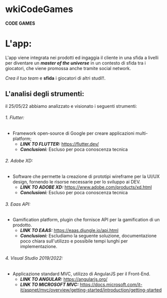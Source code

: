 # wkiCodeGames

**CODE GAMES**

# L'app:

L'app viene integrata nei prodotti ed ingaggia il cliente in una sfida a livelli per diventare un ***master of the universe*** in un contesto di sfida tra i giocatori, che viene promossa anche tramite social network.

_Crea il tuo team_ e **sfida** i giocatori di altri studi!!.

## L'analisi degli strumenti:

il 25/05/22 abbiamo analizzato e visionato i seguenti strumenti:

######  1. Flutter:
- Framework open-source di Google per creare applicazioni multi-platform;
  - ***LINK TO FLUTTER:*** https://flutter.dev/
  - ***Conclusioni:*** Escluso per poca conoscenza tecnica
  
######  2. Adobe XD:
- Software che permette la creazione di prototipi wireframe per la UI/UX design, fornendo le risorse necessarie per lo sviluppo ai DEV.
  - ***LINK TO ADOBE XD:*** https://www.adobe.com/products/xd.html
  - ***Conclusioni:*** Escluso per poca conoscenza tecnica
                
######  3. Eaas API:
- Gamification platform, plugin che fornisce API per la gamification di un prodotto.
  - ***LINK TO EAAS:*** https://eaas.djungle.io/api.html
  - ***Conclusioni:*** Escludiamo la seguente soluzione, documentazione poco chiara sull'utilizzo e possibile tempi lunghi per implementazione. 

######  4. Visual Studio 2019/2022:
- Applicazione standard MVC, utilizzo di AngularJS per il Front-End.
  - ***LINK TO ANGULAR:*** https://angularjs.org/
  - ***LINK TO MICROSOFT MVC:*** https://docs.microsoft.com/it-it/aspnet/mvc/overview/getting-started/introduction/getting-started
            
